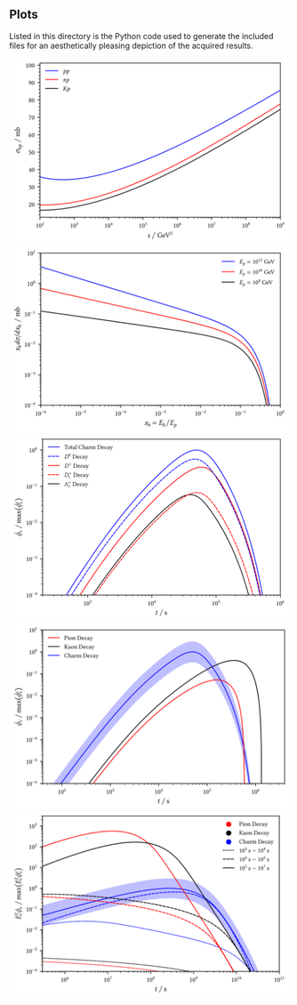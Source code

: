 ## Plots

Listed in this directory is the Python code used to generate the included files for an aesthetically pleasing depiction of the acquired results.

<img src="build/hadron_proton_scattering.png" alt="Hadron-Proton Scattering" title="Hadron-Proton Scattering" width="700"/>

<img src="build/charm_hadron_cross_section.png" alt="Charmed Hadron Cross Section" title="Charmed Hadron Cross Section" width="700"/>

<img src="build/charm_decay_comparison.png" alt="Charm Decay Comparison" title="Charm Decay Comparison" width="700"/>

<img src="build/neutrino_spectrum.png" alt="Neutrino Flux" title="Neutrino Flux" width="700"/>

<img src="build/integrated_neutrino_spectrum.png" alt="Neutrino Fluence" title="Neutrino Fluence" width="700"/>
